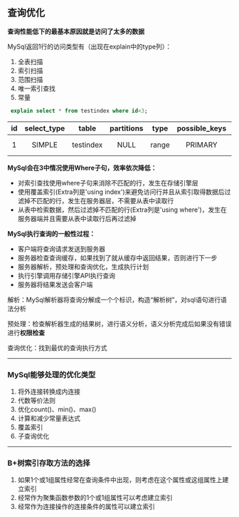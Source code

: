 ## 查询优化

**查询性能低下的最基本原因就是访问了太多的数据**



MySql返回1行的访问类型有（出现在explain中的type列）：

1. 全表扫描
2. 索引扫描
3. 范围扫描
4. 唯一索引查找
5. 常量

```sql
 explain select * from testindex where id<3;
```

|  id  | select_type |   table   | partitions | type  | possible_keys |   key   | key_len | ref  | rows | filtered | Extra       |
| :--: | :---------: | :-------: | :--------: | :---: | :-----------: | :-----: | :-----: | :--: | :--: | :------: | ----------- |
|  1   |   SIMPLE    | testindex |    NULL    | range |    PRIMARY    | PRIMARY |    4    | NULL |  2   |  100.0   | Using where |



**MySql会在3中情况使用Where子句，效率依次降低：**

+ 对索引查找使用where子句来消除不匹配的行，发生在存储引擎层
+ 使用覆盖索引(Extra列是'using index')来避免访问行并且从索引取得数据后过滤掉不匹配的行，发生在服务器层，不需要从表中读取行
+ 从表中检索数据，然后过滤掉不匹配的行(Extra列是'using where')，发生在服务器端并且需要从表中读取行后再过滤掉

**MySql执行查询的一般性过程：**

+ 客户端将查询请求发送到服务器
+ 服务器检查查询缓存，如果找到了就从缓存中返回结果，否则进行下一步
+ 服务器解析，预处理和查询优化，生成执行计划
+ 执行引擎调用存储引擎API执行查询
+ 服务器将结果发送会客户端



解析：MySql解析器将查询分解成一个个标识，构造“解析树”，对sql语句进行语法分析

预处理：检查解析器生成的结果树，进行语义分析，语义分析完成后如果没有错误进行**权限检查**

查询优化：找到最优的查询执行方式

----

### MySql能够处理的优化类型

1. 将外连接转换成内连接
2. 代数等价法则
3. 优化count()、min()、max()
4. 计算和减少常量表达式
5. 覆盖索引
6. 子查询优化

------

### B+树索引存取方法的选择

1. 如果1个或1组属性经常在查询条件中出现，则考虑在这个属性或这组属性上建立索引
2. 经常作为聚集函数参数的1个或1组属性可以考虑建立索引
3. 经常作为连接操作的连接条件的属性可以建立索引



